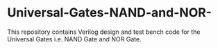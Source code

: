 # Universal-Gates-NAND-and-NOR-
This repository contains Verilog design and test bench code for the Universal Gates i.e. NAND Gate and NOR Gate.
